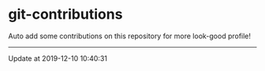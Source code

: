 # git-contributions

Auto add some contributions on this repository for more look-good profile!

---

Update at 2019-12-10 10:40:31

